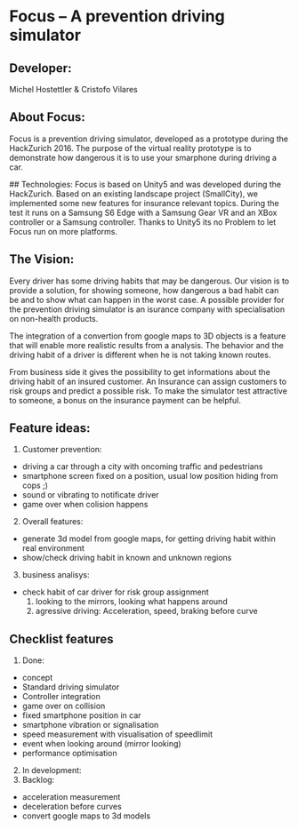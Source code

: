 ﻿# Focus – A prevention driving simulator

## Developer:
Michel Hostettler & Cristofo Vilares

## About Focus:
Focus is a prevention driving simulator, developed as a prototype during the HackZurich 2016.
The purpose of the virtual reality prototype is to demonstrate how dangerous it is to use your smarphone during driving a car.

## Technologies:
Focus is based on Unity5 and was developed during the HackZurich. Based on an existing landscape project (SmallCity), we implemented some new features for insurance relevant topics.  During the test it runs on a Samsung S6 Edge with a Samsung Gear VR and an XBox controller or a Samsung controller. Thanks to Unity5 its no Problem to let Focus run on more platforms.

## The Vision:
Every driver has some driving habits that may be dangerous. Our vision is to provide a solution, for showing someone, how dangerous a bad habit can be and to show what can happen in the worst case. A possible provider for the prevention driving simulator is an isurance company with specialisation on non-health products.

The integration of a convertion from google maps to 3D objects is a feature that will enable more realistic results from a analysis. The behavior and the driving habit of a driver is different when he is not taking known routes.  

From business side it gives the possibility to get informations about the driving habit of an insured customer. An Insurance can assign customers to risk groups and predict a possible risk. To make the simulator test attractive to someone, a bonus on the insurance payment can be helpful.

## Feature ideas:
1. Customer prevention:
  - driving a car through a city with oncoming traffic and pedestrians
  - smartphone screen fixed on a position, usual low position hiding from cops ;)
  - sound or vibrating to notificate driver
  - game over when colision happens
2. Overall features:
  - generate 3d model from google maps, for getting driving habit within real environment
  - show/check driving habit in known and unknown regions
3. business analisys:
  - check habit of car driver for risk group assignment
    1. looking to the mirrors, looking what happens around
    2. agressive driving: Acceleration, speed, braking before curve

## Checklist features
1. Done:
  - concept
  - Standard driving simulator 
  - Controller integration
  - game over on collision
  - fixed smartphone position in car
  - smartphone vibration or signalisation
  - speed measurement with visualisation of speedlimit
  - event when looking around (mirror looking)
  - performance optimisation
2. In development:
3. Backlog:
  - acceleration measurement
  - deceleration before curves
  - convert google maps to 3d models 
